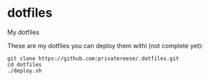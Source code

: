 # dotfiles

My dotfiles

These are my dotfiles you can deploy them withi (not complete yet):

```
git clone https://github.com:privatereese/.dotfiles.git
cd dotfiles
./deploy.sh
```

